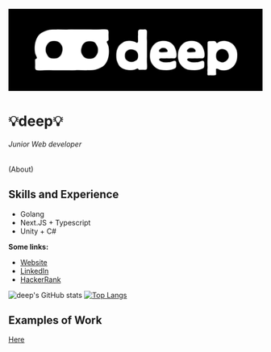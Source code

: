 ![Banner](https://github.com/1deep1/1deep1/blob/main/banner.jpg)
# 💡deep💡
###### Junior Web developer
(About)

## Skills and Experience
* Golang
* Next.JS + Typescript
* Unity + C#

**Some links:**
* [Website](https://1deep1.ru/)
* [LinkedIn](https://www.linkedin.com/in/deep-dev/)
* [HackerRank](https://www.hackerrank.com/egor_grachev_ma1)

![deep's GitHub stats](https://github-readme-stats.vercel.app/api?username=1deep1&show_icons=true&theme=dark)
[![Top Langs](https://github-readme-stats.vercel.app/api/top-langs/?username=1deep1&layout=compact)](https://github.com/1deep1)

## Examples of Work
[Here](https://1deep1.ru/works)
